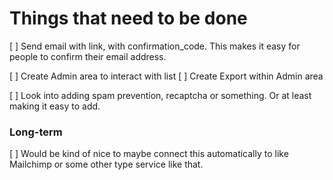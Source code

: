 # Things that need to be done

[ ] Send email with link, with confirmation_code.
    This makes it easy for people to confirm their email address.


[ ] Create Admin area to interact with list
    [ ] Create Export within Admin area


[ ] Look into adding spam prevention, recaptcha or something. 
    Or at least making it easy to add.

### Long-term

[ ] Would be kind of nice to maybe connect this automatically to like Mailchimp or some other type service like that.
